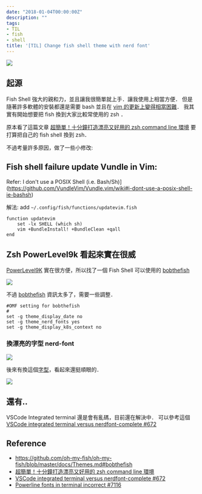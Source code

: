 ```yaml
---
date: "2018-01-04T00:00:00Z"
description: ""
tags:
- TIL
- fish
- shell
title: '[TIL] Change fish shell theme with nerd font'
---
```


![](https://camo.githubusercontent.com/b5d7eb49a30bfe6bdb5706fa3c9be95fe8e5956e/687474703a2f2f67696679752e636f6d2f696d616765732f70396b6e65772e676966)



## 起源

Fish Shell 強大的親和力，並且讓我很簡單就上手．讓我使用上相當方便． 但是隨著許多軟體的安裝都還是需要 bash 並且在 [vim 的更新上變得相當困難](https://github.com/VundleVim/Vundle.vim/wiki#i-dont-use-a-posix-shell-ie-bashsh)．  我其實有開始想要把 fish 換到大家比較常使用的  zsh ．

原本看了這篇文章 [超簡單！十分鐘打造漂亮又好用的 zsh command line 環境](https://medium.com/statementdog-engineering/prettify-your-zsh-command-line-prompt-3ca2acc967f) 要打算把自己的 fish shell 換到 zsh．

不過考量許多原因，做了一些小修改:

## Fish shell failure update Vundle in Vim:

Refer:  I don't use a POSIX Shell (i.e. Bash/Sh)](https://github.com/VundleVim/Vundle.vim/wiki#i-dont-use-a-posix-shell-ie-bashsh)

解法: add `~/.config/fish/functions/updatevim.fish`

```
function updatevim
    set -lx SHELL (which sh)
    vim +BundleInstall! +BundleClean +qall
end
```

## Zsh PowerLevel9k 看起來實在很威

[PowerLevel9K](https://github.com/bhilburn/powerlevel9k) 實在很方便，所以找了一個 Fish Shell 可以使用的 [bobthefish](https://github.com/oh-my-fish/oh-my-fish/blob/master/docs/Themes.md#bobthefish)

![](https://cloud.githubusercontent.com/assets/53660/18028510/f16f6b2c-6c35-11e6-8eb9-9f23ea3cce2e.gif)

不過 [bobthefish](https://github.com/oh-my-fish/oh-my-fish/blob/master/docs/Themes.md#bobthefish) 資訊太多了，需要一些調整．

```
#OMF setting for bobthefish
#
set -g theme_display_date no
set -g theme_nerd_fonts yes
set -g theme_display_k8s_context no
```



### 換漂亮的字型 nerd-font

![](http://nerdfonts.com/img/nerd-fonts-logo.png)

後來有換這個[字型](https://github.com/ryanoasis/nerd-fonts)，看起來還挺順眼的． 

![](../images/2018/bobthefish.png)

## 還有.. 

VSCode Integrated terminal 還是會有亂碼，目前還在解決中． 可以參考這個[VSCode integrated terminal versus nerdfont-complete #672](https://github.com/bhilburn/powerlevel9k/issues/672)



## Reference

- https://github.com/oh-my-fish/oh-my-fish/blob/master/docs/Themes.md#bobthefish
- [超簡單！十分鐘打造漂亮又好用的 zsh command line 環境](https://medium.com/statementdog-engineering/prettify-your-zsh-command-line-prompt-3ca2acc967f)
- [VSCode integrated terminal versus nerdfont-complete #672](https://github.com/bhilburn/powerlevel9k/issues/672)
- [Powerline fonts in terminal incorrect #7116](https://github.com/Microsoft/vscode/issues/7116)​